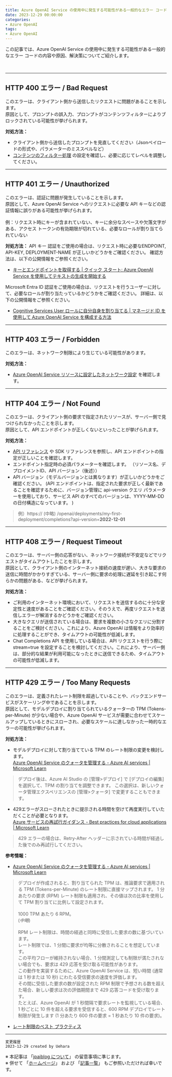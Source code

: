 ```yaml
---
title: Azure OpenAI Service の使用中に発生する可能性がある一般的なエラー コードについて
date: 2023-12-29 00:00:00
categories:
- Azure OpenAI
tags:
- Azure OpenAI
---
```

この記事では、Azure OpenAI Service の使用中に発生する可能性がある一般的なエラー コードの内容や原因、解決策についてご紹介します。 

<!-- more -->
<br>

***
## HTTP 400 エラー / Bad Request

このエラーは、クライアント側から送信したリクエストに問題があることを示します。<br/>
原因として、プロンプトの誤入力、プロンプトがコンテンツフィルターによりブロックされている可能性が挙げられます。

**対処方法：** 
- クライアント側から送信したプロンプトを見直してください（Jsonペイロードの形式や、パラメーターのミススペルなど）
- [コンテンツのフィルター処理](https://learn.microsoft.com/ja-jp/azure/ai-services/openai/concepts/content-filter?tabs=warning%2Cpython) の設定を確認し、必要に応じてレベルを調整してください。

***
## HTTP 401 エラー / Unauthorized

このエラーは、認証に問題が発生していることを示します。 <br/>
原因として、Azure OpenAI Service へのリクエストに必要な API キーなどの認証情報に誤りがある可能性が挙げられます。  <br/>
 <br/>
 例：リクエスト時にキーが含まれていない、キーに余分なスペースや欠落文字がある、アクセス トークンの有効期限が切れている、必要なロールが割り当てられていない 
 
**対処方法：** 
API キー 認証をご使用の場合は、リクエスト時に必要なENDPOINT, API-KEY, DEPLOYMENT-NAME が正しいかどうかをご確認ください。 
確認方法は、以下の公開情報をご参照ください。 
 
- [キーとエンドポイントを取得する | クイック スタート: Azure OpenAI Service を使用してテキストの生成を開始する](https://learn.microsoft.com/ja-jp/azure/ai-services/openai/quickstart?tabs=command-line%2Cpython&pivots=rest-api#retrieve-key-and-endpoint ) 

Microsoft Entra ID 認証をご使用の場合は、リクエストを行うユーザーに対して、必要なロールが割り当たっているかどうかをご確認ください。 
詳細は、以下の公開情報をご参照ください。 
 
- [Cognitive Services User ロールに自分自身を割り当てる | マネージド ID を使用して Azure OpenAI Service を構成する方法](https://learn.microsoft.com/ja-jp/azure/ai-services/openai/how-to/managed-identity) 

***
## HTTP 403 エラー / Forbidden

このエラーは、ネットワーク制限により生じている可能性があります。

**対処方法：**

- [Azure OpenAI Service リソースに設定したネットワーク設定](https://learn.microsoft.com/ja-jp/azure/ai-services/cognitive-services-virtual-networks?context=%2Fazure%2Fai-services%2Fopenai%2Fcontext%2Fcontext&tabs=portal#manage-default-network-access-rules) を確認します。

***
## HTTP 404 エラー / Not Found 

このエラーは、クライアント側の要求で指定されたリソースが、サーバー側で見つけられなかったことを示します。 <br />
原因として、API エンドポイントが正しくないといったことが挙げられます。 
 
**対処方法：**
- [API リファレンス](https://learn.microsoft.com/ja-jp/azure/ai-services/openai/reference) や SDK リファレンスを参照し、API エンドポイントの指定が正しいことを確認します。
- エンドポイント指定時の必須パラメーターを確認します。
（リソース名、デプロイメントID、API バージョン（後述））
- API バージョン（モデルバージョンとは異なります）が正しいかどうかをご確認ください。 (API エンドポイントは、指定された要求が正しく最新であることを確認するために、バージョン管理に api-version クエリ パラメーターを使用しており、サービス API のすべてのバージョンは、YYYY-MM-DD の日付構造になっています。 )
> 例）https:// (中略) /openai/deployments/my-first-deployment/completions?api-version=**2022-12-01** 

***
## HTTP 408 エラー / Request Timeout 

このエラーは、サーバー側の応答がない、ネットワーク接続が不安定などでリクエストがタイムアウトしたことを示します。<br /> 
原因として、クライアント側のインターネット接続の速度が遅い、大きな要求の送信に時間がかかりすぎている、サーバー側に要求の処理に遅延を引き起こす何らかの問題がある、などが挙げられます。 
 
**対処方法：** 
- ご利用のインターネット環境において、リクエストを送信するのに十分な安定性と速度があることをご確認ください。そのうえで、再度リクエストを送信しエラーが解消するかどうかをご確認ください。 
- 大きなクエリが送信されている場合は、要求を複数の小さなクエリに分割することをご検討ください。これにより、Azure OpenAI は情報をより効率的に処理することができ、タイムアウトの可能性が低減します。
- Chat Completions API を使用している場合は、API リクエストを行う際に stream=true を設定することを検討してください。これにより、サーバー側は、部分的な結果が利用可能になったときに送信できるため、タイムアウトの可能性が低減します。 

***
## HTTP 429 エラー / Too Many Requests

このエラーは、定義されたレート制限を超過していることや、バックエンドサービスがスケーリング中であることを示します。<br/>
原因として、モデルデプロイに割り当てられているクォーターの TPM (Tokens-per-Minute) が少ない場合や、Azure OpenAI サービスが需要に合わせてスケールアップしているときにスローされ、必要なスケールに達しなかった一時的なエラーの可能性が挙げられます。

**対処方法：** 
- モデルデプロイに対して割り当てている TPM のレート制限の変更を検討します。<br />
[Azure OpenAI Service のクォータを管理する - Azure AI services | Microsoft Learn](
https://learn.microsoft.com/ja-jp/azure/ai-services/openai/how-to/quota?tabs=rest#assign-quota )
> デプロイ後は、Azure AI Studio の [管理>デプロイ] で [デプロイの編集] を選択して、TPM の割り当てを調整できます。 この選択は、新しいクォータ管理エクスペリエンスの [管理>クォータ] で変更することもできます。 
- 429エラーがスローされたときに提示される時間を空けて再度実行していただくことが必要となります。<br />
[Azure サービスの再試行ガイダンス - Best practices for cloud applications | Microsoft Learn](https://learn.microsoft.com/ja-jp/azure/architecture/best-practices/retry-service-specific )
> 429 エラーの場合は、Retry-After ヘッダーに示されている時間が経過した後でのみ再試行してください。

**参考情報：** 
- [Azure OpenAI Service のクォータを管理する - Azure AI services | Microsoft Learn](
https://learn.microsoft.com/ja-jp/azure/ai-services/openai/how-to/quota?tabs=rest#introduction-to-quota )
> デプロイが作成されると、割り当てられた TPM は、推論要求で適用される TPM (Tokens-per-Minute) のレート制限に直接マップされます。 1 分あたりの要求 (RPM) レート制限も適用され、その値は次の比率を使用して TPM 割り当てに比例して設定されます。<br><br> 1000 TPM あたり 6 RPM。<br>(*中略*)<br><br>RPM レート制限は、時間の経過と同時に受信した要求の数に基づいています。 <br>レート制限では、1 分間に要求が均等に分散されることを想定しています。 <br>この平均フローが維持されない場合、1 分間測定しても制限が満たされない場合でも、要求は 429 応答を受け取る可能性があります。<br>この動作を実装するために、Azure OpenAI Service は、短い時間 (通常は 1 秒または 10 秒) にわたる受信要求の速度を評価します。<br>その間に受信した要求の数が設定された RPM 制限で予想される数を超えた場合、新しい要求は次の評価期間まで 429 応答コードを受け取ります。<br>たとえば、Azure OpenAI が 1 秒間隔で要求レートを監視している場合、1 秒ごとに 10 件を超える要求を受信すると、600 RPM デプロイでレート制限が発生します (1 分あたり 600 件の要求 = 1 秒あたり 10 件の要求)。

- [レート制限のベスト プラクティス](https://learn.microsoft.com/ja-jp/azure/ai-services/openai/how-to/quota?tabs=rest#rate-limit-best-practices) 

***
`変更履歴`  
`2023-12-29 created by Uehara`   

※ 本記事は 「[jpaiblog について](https://jpaiblog.github.io/blog/2020/01/01/about-jpaiblog/)」 の留意事項に準じます。  
※ 併せて 「[ホームページ](https://jpaiblog.github.io/blog/)」 および 「[記事一覧](https://jpaiblog.github.io/blog/archives/)」 もご参照いただければ幸いです。  
